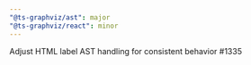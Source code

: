 ```yaml
---
"@ts-graphviz/ast": major
"@ts-graphviz/react": minor
---
```


Adjust HTML label AST handling for consistent behavior #1335
